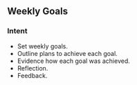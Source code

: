 ## Weekly Goals

### Intent
- Set weekly goals.
- Outline plans to achieve each goal.
- Evidence how each goal was achieved.
- Reflection.
- Feedback.